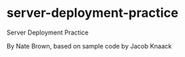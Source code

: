 # server-deployment-practice

Server Deployment Practice

By Nate Brown, based on sample code by Jacob Knaack
